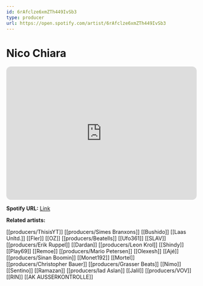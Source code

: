 ```yaml
---
id: 6rAfclze6xmZTh449IvSb3
type: producer
url: https://open.spotify.com/artist/6rAfclze6xmZTh449IvSb3
---
```

# Nico Chiara

<iframe style="border-radius:12px" src="https://open.spotify.com/embed/artist/6rAfclze6xmZTh449IvSb3" width="100%" height="352" frameBorder="0" allowfullscreen="" allow="autoplay; clipboard-write; encrypted-media; fullscreen; picture-in-picture" loading="lazy"></iframe>

**Spotify URL:** [Link](https://open.spotify.com/artist/6rAfclze6xmZTh449IvSb3)

**Related artists:**

[[producers/ThisisYT]]
[[producers/Simes Branxons]]
[[Bushido]]
[[Laas Unltd.]]
[[Fler]]
[[OZ]]
[[producers/Beatells]]
[[Ufo361]]
[[SLAV]]
[[producers/Erik Ruppel]]
[[Dardan]]
[[producers/Leon Krol]]
[[Shindy]]
[[Play69]]
[[Remoe]]
[[producers/Mario Petersen]]
[[Olexesh]]
[[Ajé]]
[[producers/Sinan Boomin]]
[[Monet192]]
[[Mortel]]
[[producers/Christopher Bauer]]
[[producers/Grasser Beats]]
[[Nimo]]
[[Sentino]]
[[Ramazan]]
[[producers/Iad Aslan]]
[[Jalil]]
[[producers/VOV]]
[[RIN]]
[[AK AUSSERKONTROLLE]]
